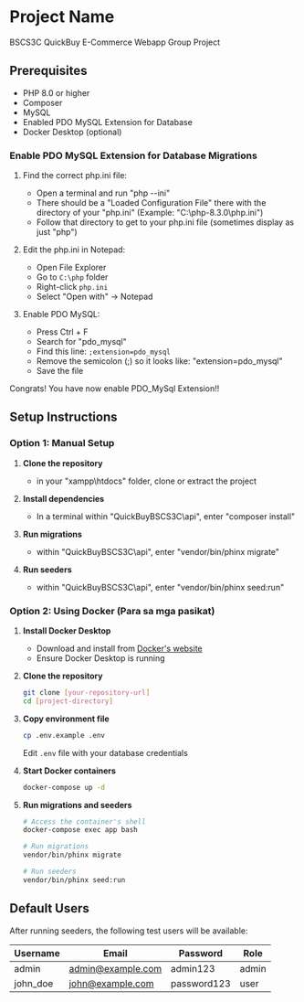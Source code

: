 # Project Name

BSCS3C QuickBuy E-Commerce Webapp Group Project

## Prerequisites

- PHP 8.0 or higher
- Composer
- MySQL
- Enabled PDO MySQL Extension for Database
- Docker Desktop (optional)


### Enable PDO MySQL Extension for Database Migrations

1. Find the correct php.ini file:
   - Open a terminal and run "php --ini"
   - There should be a "Loaded Configuration File" there with the directory of your "php.ini" (Example: "C:\php-8.3.0\php.ini")
   - Follow that directory to get to your php.ini file (sometimes display as just "php")

2. Edit the php.ini in Notepad:
   - Open File Explorer
   - Go to `C:\php` folder
   - Right-click `php.ini`
   - Select "Open with" → Notepad

3. Enable PDO MySQL:
   - Press Ctrl + F
   - Search for "pdo_mysql"
   - Find this line: `;extension=pdo_mysql`
   - Remove the semicolon (;) so it looks like: "extension=pdo_mysql"
   - Save the file

Congrats! You have now enable PDO_MySql Extension!!
  

## Setup Instructions

### Option 1: Manual Setup

1. **Clone the repository**
   - in your "xampp\htdocs" folder, clone or extract the project

3. **Install dependencies**
   - In a terminal within "QuickBuyBSCS3C\api", enter "composer install" 
   
4. **Run migrations**
   - within "QuickBuyBSCS3C\api", enter "vendor/bin/phinx migrate" 
   
5. **Run seeders**
   - within "QuickBuyBSCS3C\api", enter "vendor/bin/phinx seed:run" 


   
### Option 2: Using Docker (Para sa mga pasikat)

1. **Install Docker Desktop**
   - Download and install from [Docker's website](https://www.docker.com/products/docker-desktop/)
   - Ensure Docker Desktop is running

2. **Clone the repository**
   ```bash
   git clone [your-repository-url]
   cd [project-directory]
   ```

3. **Copy environment file**
   ```bash
   cp .env.example .env
   ```
   Edit `.env` file with your database credentials

4. **Start Docker containers**
   ```bash
   docker-compose up -d
   ```

5. **Run migrations and seeders**
   ```bash
   # Access the container's shell
   docker-compose exec app bash

   # Run migrations
   vendor/bin/phinx migrate

   # Run seeders
   vendor/bin/phinx seed:run
   ```


## Default Users

After running seeders, the following test users will be available:

| Username | Email             | Password    | Role  |
|----------|------------------|-------------|-------|
| admin    | admin@example.com| admin123    | admin |
| john_doe | john@example.com | password123 | user  |

